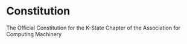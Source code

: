 # Constitution
The Official Constitution for the K-State Chapter of the Association for Computing Machinery
